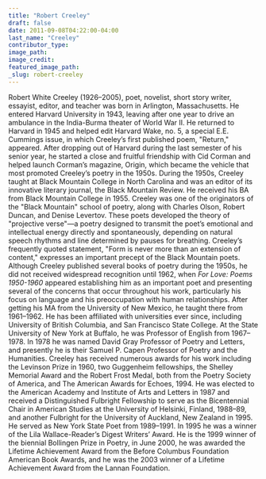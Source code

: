 ```yaml
---
title: "Robert Creeley"
draft: false
date: 2011-09-08T04:22:00-04:00
last_name: "Creeley"
contributor_type:
image_path:
image_credit:
featured_image_path:
_slug: robert-creeley
---
```


Robert White Creeley (1926–2005), poet, novelist, short story writer, essayist, editor, and teacher was born in Arlington, Massachusetts. He entered Harvard University in 1943, leaving after one year to drive an ambulance in the India-Burma theater of World War II. He returned to Harvard in 1945 and helped edit Harvard Wake, no. 5, a special E.E. Cummings issue, in which Creeley’s first published poem, "Return," appeared. After dropping out of Harvard during the last semester of his senior year, he started a close and fruitful friendship with Cid Corman and helped launch Corman’s magazine, Origin, which became the vehicle that most promoted Creeley’s poetry in the 1950s. During the 1950s, Creeley taught at Black Mountain College in North Carolina and was an editor of its innovative literary journal, the Black Mountain Review. He received his BA from Black Mountain College in 1955. Creeley was one of the originators of the "Black Mountain" school of poetry, along with Charles Olson, Robert Duncan, and Denise Levertov. These poets developed the theory of "projective verse"—a poetry designed to transmit the poet’s emotional and intellectual energy directly and spontaneously, depending on natural speech rhythms and line determined by pauses for breathing. Creeley’s frequently quoted statement, "Form is never more than an extension of content," expresses an important precept of the Black Mountain poets. Although Creeley published several books of poetry during the 1950s, he did not received widespread recognition until 1962, when _For Love: Poems 1950-1960_ appeared establishing him as an important poet and presenting several of the concerns that occur throughout his work, particularly his focus on language and his preoccupation with human relationships. After getting his MA from the University of New Mexico, he taught there from 1961–1962. He has been affiliated with universities ever since, including University of British Columbia, and San Francisco State College. At the State University of New York at Buffalo, he was Professor of English from 1967–1978. In 1978 he was named David Gray Professor of Poetry and Letters, and presently he is their Samuel P. Capen Professor of Poetry and the Humanities. Creeley has received numerous awards for his work including the Levinson Prize in 1960, two Guggenheim fellowships, the Shelley Memorial Award and the Robert Frost Medal, both from the Poetry Society of America, and The American Awards for Echoes, 1994. He was elected to the American Academy and Institute of Arts and Letters in 1987 and received a Distinguished Fulbright Fellowship to serve as the Bicentennial Chair in American Studies at the University of Helsinki, Finland, 1988–89, and another Fulbright for the University of Auckland, New Zealand in 1995. He served as New York State Poet from 1989–1991. In 1995 he was a winner of the Lila Wallace-Reader’s Digest Writers’ Award. He is the 1999 winner of the biennial Bollingen Prize in Poetry, in June 2000, he was awarded the Lifetime Achievement Award from the Before Columbus Foundation American Book Awards, and he was the 2003 winner of a Lifetime Achievement Award from the Lannan Foundation.

